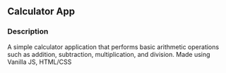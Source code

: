 ## Calculator App
### Description
A simple calculator application that performs basic arithmetic operations such as addition, subtraction, multiplication, and division.
Made using Vanilla JS, HTML/CSS
